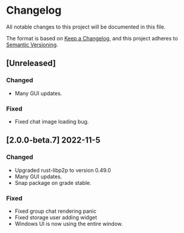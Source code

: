# Changelog

All notable changes to this project will be documented in this file.

The format is based on [Keep a Changelog](https://keepachangelog.com/en/1.0.0/),
and this project adheres to [Semantic Versioning](https://semver.org/spec/v2.0.0.html).

## [Unreleased]

### Changed

- Many GUI updates.

### Fixed

- Fixed chat image loading bug.

## [2.0.0-beta.7] 2022-11-5

### Changed

- Upgraded rust-libp2p to version 0.49.0
- Many GUI updates.
- Snap package on grade stable.

### Fixed

- Fixed group chat rendering panic
- Fixed storage user adding widget
- Windows UI is now using the entire window.
